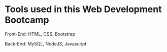 # Tools used in this Web Development Bootcamp
Front-End:
HTML,
CSS,
Bootstrap

Back-End:
MySQL,
NodeJS,
Javascript
